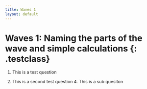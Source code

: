 ```yaml
---
title: Waves 1
layout: default
---
```

# Waves 1: Naming the parts of the wave and simple calculations {: .testclass}

1. This is a test question

3. This is a second test question
	4. This is a sub quesiton